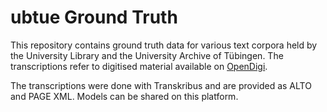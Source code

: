 # ubtue Ground Truth

This repository contains ground truth data for various text corpora held by the University Library and the University Archive of Tübingen. The transcriptions refer to digitised material available
on [OpenDigi](http://idb.ub.uni-tuebingen.de/digitue).

The transcriptions were done with Transkribus and are provided as ALTO and PAGE XML. Models can be shared on this platform.
